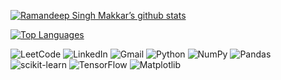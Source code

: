 [![Ramandeep Singh Makkar’s github stats](https://github-readme-stats.vercel.app/api?username=RamandeepSinghMakkar)](https://github.com/RamandeepSinghMakkar)

[![Top Languages](https://github-readme-stats.vercel.app/api/top-langs/?username=RamandeepSinghMakkar&layout=compact)](https://github.com/RamandeepSinghMakkar)

![LeetCode](https://img.shields.io/badge/LeetCode-000000?style=for-the-badge&logo=LeetCode&logoColor=#d16c06)
![LinkedIn](https://img.shields.io/badge/linkedin-%230077B5.svg?style=for-the-badge&logo=linkedin&logoColor=white)
![Gmail](https://img.shields.io/badge/Gmail-D14836?style=for-the-badge&logo=gmail&logoColor=white)
![Python](https://img.shields.io/badge/python-3670A0?style=for-the-badge&logo=python&logoColor=ffdd54)
![NumPy](https://img.shields.io/badge/numpy-%23013243.svg?style=for-the-badge&logo=numpy&logoColor=white)
![Pandas](https://img.shields.io/badge/pandas-%23150458.svg?style=for-the-badge&logo=pandas&logoColor=white)
![scikit-learn](https://img.shields.io/badge/scikit--learn-%23F7931E.svg?style=for-the-badge&logo=scikit-learn&logoColor=white)
![TensorFlow](https://img.shields.io/badge/TensorFlow-%23FF6F00.svg?style=for-the-badge&logo=TensorFlow&logoColor=white)
![Matplotlib](https://img.shields.io/badge/Matplotlib-%23ffffff.svg?style=for-the-badge&logo=Matplotlib&logoColor=black)

<!---
RamandeepSinghMakkar/RamandeepSinghMakkar is a ✨ special ✨ repository because its `README.md` (this file) appears on your GitHub profile.
You can click the Preview link to take a look at your changes.
--->
